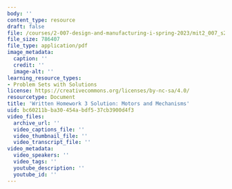 ```yaml
---
body: ''
content_type: resource
draft: false
file: /courses/2-007-design-and-manufacturing-i-spring-2023/mit2_007_s23_whw03_sol.pdf
file_size: 786407
file_type: application/pdf
image_metadata:
  caption: ''
  credit: ''
  image-alt: ''
learning_resource_types:
- Problem Sets with Solutions
license: https://creativecommons.org/licenses/by-nc-sa/4.0/
resourcetype: Document
title: 'Written Homework 3 Solution: Motors and Mechanisms'
uid: bc60211b-ba30-454a-bdf5-37cb3900d4f3
video_files:
  archive_url: ''
  video_captions_file: ''
  video_thumbnail_file: ''
  video_transcript_file: ''
video_metadata:
  video_speakers: ''
  video_tags: ''
  youtube_description: ''
  youtube_id: ''
---
```


